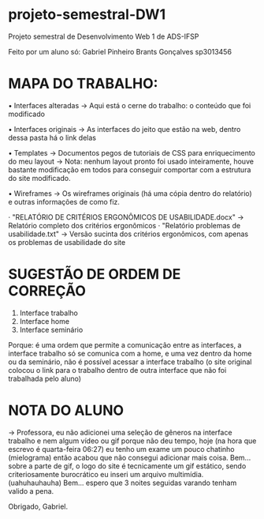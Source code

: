 # projeto-semestral-DW1
Projeto semestral de Desenvolvimento Web 1 de ADS-IFSP

Feito por um aluno só: Gabriel Pinheiro Brants Gonçalves sp3013456

# MAPA DO TRABALHO:
• Interfaces alteradas
→ Aqui está o cerne do trabalho: o conteúdo que foi modificado

• Interfaces originais
→ As interfaces do jeito que estão na web, dentro dessa pasta há o link delas

• Templates
→ Documentos pegos de tutoriais de CSS para enriquecimento do meu layout
→ Nota: nenhum layout pronto foi usado inteiramente, houve bastante modificação em todos
para conseguir comportar com a estrutura do site modificado.

• Wireframes
→ Os wireframes originais (há uma cópia dentro do relatório) e outras informações de como fiz.

· "RELATÓRIO DE CRITÉRIOS ERGONÔMICOS DE USABILIDADE.docx"
→ Relatório completo dos critérios ergonômicos
· "Relatório problemas de usabilidade.txt"
→ Versão sucinta dos critérios ergonômicos, com apenas os problemas de usabilidade do site

# SUGESTÃO DE ORDEM DE CORREÇÃO
1. Interface trabalho
2. Interface home
3. Interface seminário

Porque: é uma ordem que permite a comunicação entre as interfaces, a interface trabalho só se
comunica com a home, e uma vez dentro da home ou da seminário, não é possível acessar a interface
trabalho (o site original colocou o link para o trabalho dentro de outra interface que não foi
trabalhada pelo aluno)

# NOTA DO ALUNO

→ Professora, eu não adicionei uma seleção de gêneros na interface trabalho e nem algum vídeo ou gif
porque não deu tempo, hoje (na hora que escrevo é quarta-feira 06:27) eu tenho um exame um pouco
chatinho (mielograma) então acabou que não consegui adicionar mais coisa. 
Bem... sobre a parte
de gif, o logo do site é tecnicamente um gif estático, sendo criteriosamente burocrático eu
inseri um arquivo multimídia. (uahuhauhauha)
Bem... espero que 3 noites seguidas varando tenham valido a pena.

Obrigado, Gabriel.
